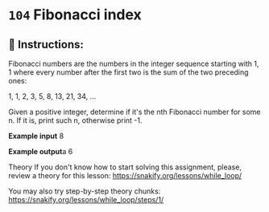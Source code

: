  # `104` Fibonacci index

## 📝 Instructions:

Fibonacci numbers are the numbers in the integer sequence starting with 1, 1 where every number after the first two is the sum of the two preceding ones:

1, 1, 2, 3, 5, 8, 13, 21, 34, ...

Given a positive integer, determine if it's the nth Fibonacci number for some n. If it is, print such n, otherwise print -1.

**Example input**
8

**Example output**a
6

Theory
If you don't know how to start solving this assignment, please, review a theory for this lesson:
https://snakify.org/lessons/while_loop/     

You may also try step-by-step theory chunks:
https://snakify.org/lessons/while_loop/steps/1/